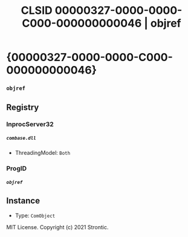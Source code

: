﻿---
title: "CLSID 00000327-0000-0000-C000-000000000046 | objref"
excerpt: What is COM-Object CLSID 00000327-0000-0000-C000-000000000046?
---

# {00000327-0000-0000-C000-000000000046}

### `objref`

## Registry


### InprocServer32

##### `combase.dll`
* ThreadingModel: `Both`

### ProgID

##### `objref`

## Instance

* Type: `ComObject`

MIT License. Copyright (c) 2021 Strontic.



